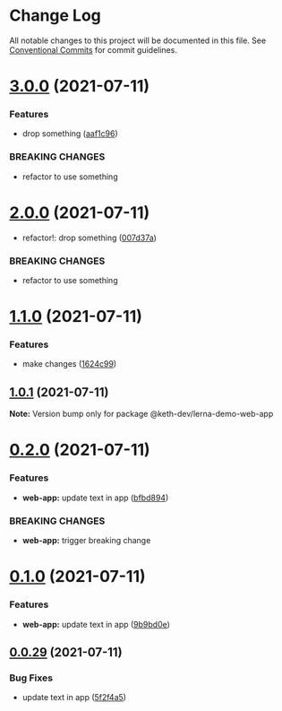 # Change Log

All notable changes to this project will be documented in this file.
See [Conventional Commits](https://conventionalcommits.org) for commit guidelines.

# [3.0.0](https://github.com/keth-dev/react-lerna-demo/compare/@keth-dev/lerna-demo-web-app@2.0.0...@keth-dev/lerna-demo-web-app@3.0.0) (2021-07-11)


### Features

* drop something ([aaf1c96](https://github.com/keth-dev/react-lerna-demo/commit/aaf1c96c7b92cd2a7651091726902c72ca45082a))


### BREAKING CHANGES

* refactor to use something





# [2.0.0](https://github.com/keth-dev/react-lerna-demo/compare/@keth-dev/lerna-demo-web-app@1.1.0...@keth-dev/lerna-demo-web-app@2.0.0) (2021-07-11)


* refactor!: drop something ([007d37a](https://github.com/keth-dev/react-lerna-demo/commit/007d37a35843b9f7270da7761da98ea56ad9f9ff))


### BREAKING CHANGES

* refactor to use something





# [1.1.0](https://github.com/keth-dev/react-lerna-demo/compare/@keth-dev/lerna-demo-web-app@1.0.1...@keth-dev/lerna-demo-web-app@1.1.0) (2021-07-11)


### Features

* make changes ([1624c99](https://github.com/keth-dev/react-lerna-demo/commit/1624c99f14bdad78eb86cb2f4ed6d21fbded4ab9))





## [1.0.1](https://github.com/keth-dev/react-lerna-demo/compare/@keth-dev/lerna-demo-web-app@0.2.0...@keth-dev/lerna-demo-web-app@1.0.1) (2021-07-11)

**Note:** Version bump only for package @keth-dev/lerna-demo-web-app





# [0.2.0](https://github.com/keth-dev/react-lerna-demo/compare/@keth-dev/lerna-demo-web-app@0.1.0...@keth-dev/lerna-demo-web-app@0.2.0) (2021-07-11)


### Features

* **web-app:** update text in app ([bfbd894](https://github.com/keth-dev/react-lerna-demo/commit/bfbd8942bed9c0353588bed87022ec44f1f7ca22))


### BREAKING CHANGES

* **web-app:** trigger breaking change





# [0.1.0](https://github.com/keth-dev/react-lerna-demo/compare/@keth-dev/lerna-demo-web-app@0.0.29...@keth-dev/lerna-demo-web-app@0.1.0) (2021-07-11)


### Features

* **web-app:** update text in app ([9b9bd0e](https://github.com/keth-dev/react-lerna-demo/commit/9b9bd0e99a356321270ef1184d0d4bdd6b71768c))





## [0.0.29](https://github.com/keth-dev/react-lerna-demo/compare/@keth-dev/lerna-demo-web-app@0.0.28...@keth-dev/lerna-demo-web-app@0.0.29) (2021-07-11)


### Bug Fixes

* update text in app ([5f2f4a5](https://github.com/keth-dev/react-lerna-demo/commit/5f2f4a535c1bc5a02f27e1afaa30f08a5f619e63))

